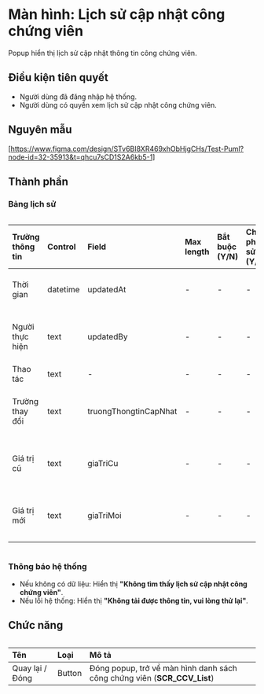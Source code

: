 # Màn hình: Lịch sử cập nhật công chứng viên
Popup hiển thị lịch sử cập nhật thông tin công chứng viên.

## Điều kiện tiên quyết
- Người dùng đã đăng nhập hệ thống.
- Người dùng có quyền xem lịch sử cập nhật công chứng viên.

## Nguyên mẫu
[https://www.figma.com/design/STv6BI8XR469xhObHjgCHs/Test-Puml?node-id=32-35913&t=qhcu7sCD1S2A6kb5-1]

## Thành phần

### Bảng lịch sử

<div style="overflow-x:auto">

| Trường thông tin | Control  | Field                 | Max length | Bắt buộc (Y/N) | Cho phép sửa (Y/N) | Mô tả                      |
|:-----------------|:---------|:----------------------|:-----------|:---------------|:-------------------|:---------------------------|
| Thời gian        | datetime | updatedAt             | -          | -              | -                  | Thời điểm thay đổi         |
| Người thực hiện  | text     | updatedBy             | -          | -              | -                  | Người thực hiện thao tác   |
| Thao tác         | text     | -                     | -          | -              | -                  | Cập nhật                   |
| Trường thay đổi  | text     | truongThongtinCapNhat | -          | -              | -                  | Tên trường bị thay đổi     |
| Giá trị cũ       | text     | giaTriCu              | -          | -              | -                  | Giá trị trước khi thay đổi |
| Giá trị mới      | text     | giaTriMoi             | -          | -              | -                  | Giá trị sau khi thay đổi   |

</div>

### Thông báo hệ thống
- Nếu không có dữ liệu: Hiển thị **"Không tìm thấy lịch sử cập nhật công chứng viên"**.  
- Nếu lỗi hệ thống: Hiển thị **"Không tải được thông tin, vui lòng thử lại"**.  

## Chức năng

<div style="overflow-x:auto">

| Tên             | Loại   | Mô tả                                                                    |
|:----------------|:-------|:-------------------------------------------------------------------------|
| Quay lại / Đóng | Button | Đóng popup, trở về màn hình danh sách công chứng viên (**SCR_CCV_List**) |

</div>

